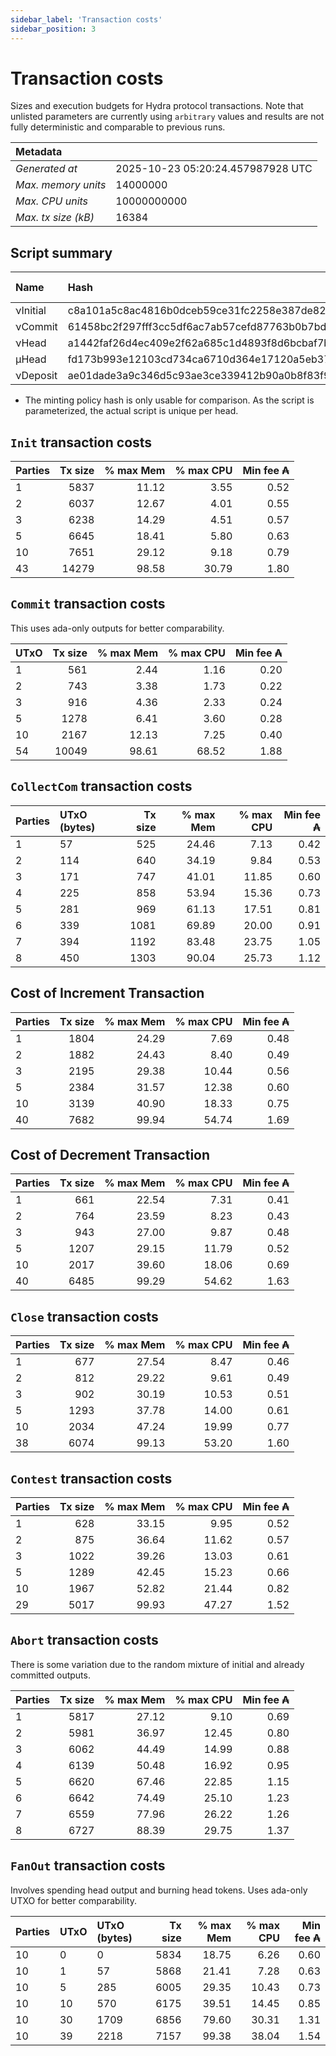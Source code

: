 ```yaml
--- 
sidebar_label: 'Transaction costs' 
sidebar_position: 3 
--- 
```


# Transaction costs 

Sizes and execution budgets for Hydra protocol transactions. Note that unlisted parameters are currently using `arbitrary` values and results are not fully deterministic and comparable to previous runs.

| Metadata | |
| :--- | :--- |
| _Generated at_ | 2025-10-23 05:20:24.457987928 UTC |
| _Max. memory units_ | 14000000 |
| _Max. CPU units_ | 10000000000 |
| _Max. tx size (kB)_ | 16384 |

## Script summary

| Name   | Hash | Size (Bytes) 
| :----- | :--- | -----------: 
| νInitial | c8a101a5c8ac4816b0dceb59ce31fc2258e387de828f02961d2f2045 | 2652 | 
| νCommit | 61458bc2f297fff3cc5df6ac7ab57cefd87763b0b7bd722146a1035c | 685 | 
| νHead | a1442faf26d4ec409e2f62a685c1d4893f8d6bcbaf7bcb59d6fa1340 | 14599 | 
| μHead | fd173b993e12103cd734ca6710d364e17120a5eb37a224c64ab2b188* | 5284 | 
| νDeposit | ae01dade3a9c346d5c93ae3ce339412b90a0b8f83f94ec6baa24e30c | 1102 | 

* The minting policy hash is only usable for comparison. As the script is parameterized, the actual script is unique per head.

## `Init` transaction costs

| Parties | Tx size | % max Mem | % max CPU | Min fee ₳ |
| :------ | ------: | --------: | --------: | --------: |
| 1| 5837 | 11.12 | 3.55 | 0.52 |
| 2| 6037 | 12.67 | 4.01 | 0.55 |
| 3| 6238 | 14.29 | 4.51 | 0.57 |
| 5| 6645 | 18.41 | 5.80 | 0.63 |
| 10| 7651 | 29.12 | 9.18 | 0.79 |
| 43| 14279 | 98.58 | 30.79 | 1.80 |


## `Commit` transaction costs
 This uses ada-only outputs for better comparability.

| UTxO | Tx size | % max Mem | % max CPU | Min fee ₳ |
| :--- | ------: | --------: | --------: | --------: |
| 1| 561 | 2.44 | 1.16 | 0.20 |
| 2| 743 | 3.38 | 1.73 | 0.22 |
| 3| 916 | 4.36 | 2.33 | 0.24 |
| 5| 1278 | 6.41 | 3.60 | 0.28 |
| 10| 2167 | 12.13 | 7.25 | 0.40 |
| 54| 10049 | 98.61 | 68.52 | 1.88 |


## `CollectCom` transaction costs

| Parties | UTxO (bytes) |Tx size | % max Mem | % max CPU | Min fee ₳ |
| :------ | :----------- |------: | --------: | --------: | --------: |
| 1 | 57 | 525 | 24.46 | 7.13 | 0.42 |
| 2 | 114 | 640 | 34.19 | 9.84 | 0.53 |
| 3 | 171 | 747 | 41.01 | 11.85 | 0.60 |
| 4 | 225 | 858 | 53.94 | 15.36 | 0.73 |
| 5 | 281 | 969 | 61.13 | 17.51 | 0.81 |
| 6 | 339 | 1081 | 69.89 | 20.00 | 0.91 |
| 7 | 394 | 1192 | 83.48 | 23.75 | 1.05 |
| 8 | 450 | 1303 | 90.04 | 25.73 | 1.12 |


## Cost of Increment Transaction

| Parties | Tx size | % max Mem | % max CPU | Min fee ₳ |
| :------ | ------: | --------: | --------: | --------: |
| 1| 1804 | 24.29 | 7.69 | 0.48 |
| 2| 1882 | 24.43 | 8.40 | 0.49 |
| 3| 2195 | 29.38 | 10.44 | 0.56 |
| 5| 2384 | 31.57 | 12.38 | 0.60 |
| 10| 3139 | 40.90 | 18.33 | 0.75 |
| 40| 7682 | 99.94 | 54.74 | 1.69 |


## Cost of Decrement Transaction

| Parties | Tx size | % max Mem | % max CPU | Min fee ₳ |
| :------ | ------: | --------: | --------: | --------: |
| 1| 661 | 22.54 | 7.31 | 0.41 |
| 2| 764 | 23.59 | 8.23 | 0.43 |
| 3| 943 | 27.00 | 9.87 | 0.48 |
| 5| 1207 | 29.15 | 11.79 | 0.52 |
| 10| 2017 | 39.60 | 18.06 | 0.69 |
| 40| 6485 | 99.29 | 54.62 | 1.63 |


## `Close` transaction costs

| Parties | Tx size | % max Mem | % max CPU | Min fee ₳ |
| :------ | ------: | --------: | --------: | --------: |
| 1| 677 | 27.54 | 8.47 | 0.46 |
| 2| 812 | 29.22 | 9.61 | 0.49 |
| 3| 902 | 30.19 | 10.53 | 0.51 |
| 5| 1293 | 37.78 | 14.00 | 0.61 |
| 10| 2034 | 47.24 | 19.99 | 0.77 |
| 38| 6074 | 99.13 | 53.20 | 1.60 |


## `Contest` transaction costs

| Parties | Tx size | % max Mem | % max CPU | Min fee ₳ |
| :------ | ------: | --------: | --------: | --------: |
| 1| 628 | 33.15 | 9.95 | 0.52 |
| 2| 875 | 36.64 | 11.62 | 0.57 |
| 3| 1022 | 39.26 | 13.03 | 0.61 |
| 5| 1289 | 42.45 | 15.23 | 0.66 |
| 10| 1967 | 52.82 | 21.44 | 0.82 |
| 29| 5017 | 99.93 | 47.27 | 1.52 |


## `Abort` transaction costs
There is some variation due to the random mixture of initial and already committed outputs.

| Parties | Tx size | % max Mem | % max CPU | Min fee ₳ |
| :------ | ------: | --------: | --------: | --------: |
| 1| 5817 | 27.12 | 9.10 | 0.69 |
| 2| 5981 | 36.97 | 12.45 | 0.80 |
| 3| 6062 | 44.49 | 14.99 | 0.88 |
| 4| 6139 | 50.48 | 16.92 | 0.95 |
| 5| 6620 | 67.46 | 22.85 | 1.15 |
| 6| 6642 | 74.49 | 25.10 | 1.23 |
| 7| 6559 | 77.96 | 26.22 | 1.26 |
| 8| 6727 | 88.39 | 29.75 | 1.37 |


## `FanOut` transaction costs
Involves spending head output and burning head tokens. Uses ada-only UTXO for better comparability.

| Parties | UTxO  | UTxO (bytes) | Tx size | % max Mem | % max CPU | Min fee ₳ |
| :------ | :---- | :----------- | ------: | --------: | --------: | --------: |
| 10 | 0 | 0 | 5834 | 18.75 | 6.26 | 0.60 |
| 10 | 1 | 57 | 5868 | 21.41 | 7.28 | 0.63 |
| 10 | 5 | 285 | 6005 | 29.35 | 10.43 | 0.73 |
| 10 | 10 | 570 | 6175 | 39.51 | 14.45 | 0.85 |
| 10 | 30 | 1709 | 6856 | 79.60 | 30.31 | 1.31 |
| 10 | 39 | 2218 | 7157 | 99.38 | 38.04 | 1.54 |


